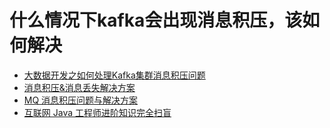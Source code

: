 # 什么情况下kafka会出现消息积压，该如何解决



- [大数据开发之如何处理Kafka集群消息积压问题](https://baijiahao.baidu.com/s?id=1713112192042676423&wfr=spider&for=pc)
- [消息积压&消息丢失解决方案](https://blog.51cto.com/u_11440114/5100539?abTest=51cto)
- [MQ 消息积压问题与解决方案](https://blog.51cto.com/u_12351456/5081495?abTest=51cto)
- [​互联网 Java 工程师进阶知识完全扫盲](​https://github.com/doocs/advanced-java​)

